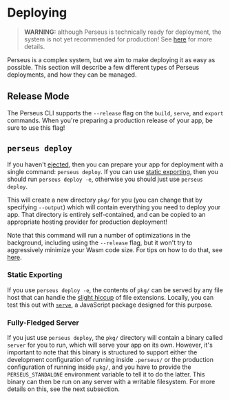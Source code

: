 # Deploying

> **WARNING:** although Perseus is technically ready for deployment, the system is not yet recommended for production! See [here](:what-is-perseus.md#how-stable-is-it) for more details.

Perseus is a complex system, but we aim to make deploying it as easy as possible. This section will describe a few different types of Perseus deployments, and how they can be managed.

## Release Mode

The Perseus CLI supports the `--release` flag on the `build`, `serve`, and `export` commands. When you're preparing a production release of your app, be sure to use this flag!

## `perseus deploy`

If you haven't [ejected](:ejecting), then you can prepare your app for deployment with a single command: `perseus deploy`. If you can use [static exporting](:exporting), then you should run `perseus deploy -e`, otherwise you should just use `perseus deploy`.

This will create a new directory `pkg/` for you (you can change that by specifying `--output`) which will contain everything you need to deploy your app. That directory is entirely self-contained, and can be copied to an appropriate hosting provider for production deployment!

Note that this command will run a number of optimizations in the background, including using the `--release` flag, but it won't try to aggressively minimize your Wasm code size. For tips on how to do that, see [here](:deploying/size).

### Static Exporting

If you use `perseus deploy -e`, the contents of `pkg/` can be served by any file host that can handle the [slight hiccup](:exporting#file-extensions) of file extensions. Locally, you can test this out with [`serve`](https://github.com/vercel/serve), a JavaScript package designed for this purpose.

### Fully-Fledged Server

If you just use `perseus deploy`, the `pkg/` directory will contain a binary called `server` for you to run, which will serve your app on its own. However, it's important to note that this binary is structured to support either the development configuration of running inside `.perseus/` or the production configuration of running inside `pkg/`, and you have to provide the `PERSEUS_STANDALONE` environment variable to tell it to do the latter. This binary can then be run on any server with a writable filesystem. For more details on this, see the next subsection.
